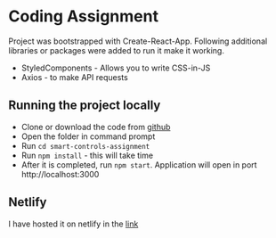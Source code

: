 # Coding Assignment

Project was bootstrapped with Create-React-App. Following additional libraries or packages were added to run it make it working.

- StyledComponents - Allows you to write CSS-in-JS
- Axios - to make API requests

## Running the project locally

- Clone or download the code from [github](https://github.com/ttahm3d/smart-controls-assignment)
- Open the folder in command prompt
- Run `cd smart-controls-assignment`
- Run `npm install` - this will take time
- After it is completed, run `npm start`. Application will open in port http://localhost:3000

## Netlify

I have hosted it on netlify in the [link](https://practical-brahmagupta-9f8e38.netlify.app)

